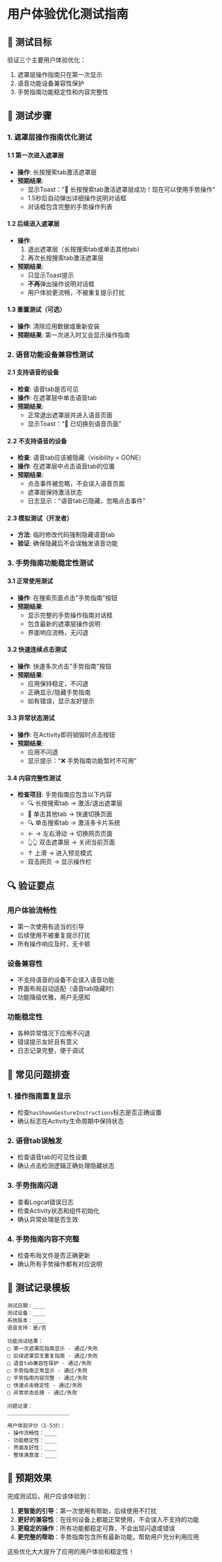 # 用户体验优化测试指南

## 🎯 测试目标

验证三个主要用户体验优化：
1. 遮罩层操作指南只在第一次显示
2. 语音功能设备兼容性保护
3. 手势指南功能稳定性和内容完整性

## 🧪 测试步骤

### 1. 遮罩层操作指南优化测试

#### 1.1 第一次进入遮罩层
- **操作**: 长按搜索tab激活遮罩层
- **预期结果**: 
  - 显示Toast："🎯 长按搜索tab激活遮罩层成功！现在可以使用手势操作"
  - 1.5秒后自动弹出详细操作说明对话框
  - 对话框包含完整的手势操作列表

#### 1.2 后续进入遮罩层
- **操作**: 
  1. 退出遮罩层（长按搜索tab或单击其他tab）
  2. 再次长按搜索tab激活遮罩层
- **预期结果**: 
  - 只显示Toast提示
  - **不再**弹出操作说明对话框
  - 用户体验更流畅，不被重复提示打扰

#### 1.3 重置测试（可选）
- **操作**: 清除应用数据或重新安装
- **预期结果**: 第一次进入时又会显示操作指南

### 2. 语音功能设备兼容性测试

#### 2.1 支持语音的设备
- **检查**: 语音tab是否可见
- **操作**: 在遮罩层中单击语音tab
- **预期结果**: 
  - 正常退出遮罩层并进入语音页面
  - 显示Toast："🎤 已切换到语音页面"

#### 2.2 不支持语音的设备
- **检查**: 语音tab应该被隐藏（visibility = GONE）
- **操作**: 在遮罩层中点击语音tab的位置
- **预期结果**: 
  - 点击事件被忽略，不会误入语音页面
  - 遮罩层保持激活状态
  - 日志显示："语音tab已隐藏，忽略点击事件"

#### 2.3 模拟测试（开发者）
- **方法**: 临时修改代码强制隐藏语音tab
- **验证**: 确保隐藏后不会误触发语音功能

### 3. 手势指南功能稳定性测试

#### 3.1 正常使用测试
- **操作**: 在搜索页面点击"手势指南"按钮
- **预期结果**: 
  - 显示完整的手势操作指南对话框
  - 包含最新的遮罩层操作说明
  - 界面响应流畅，无闪退

#### 3.2 快速连续点击测试
- **操作**: 快速多次点击"手势指南"按钮
- **预期结果**: 
  - 应用保持稳定，不闪退
  - 正确显示/隐藏手势指南
  - 如有错误，显示友好提示

#### 3.3 异常状态测试
- **操作**: 在Activity即将销毁时点击按钮
- **预期结果**: 
  - 应用不闪退
  - 显示提示："❌ 手势指南功能暂时不可用"

#### 3.4 内容完整性测试
- **检查项目**: 手势指南应包含以下内容
  - 🔍 长按搜索tab → 激活/退出遮罩层
  - 📱 单击其他tab → 快速切换页面
  - 🔍 单击搜索tab → 激活多卡片系统
  - ← → 左右滑动 → 切换网页页面
  - 👆👆 双击遮罩层 → 关闭当前页面
  - ↑ 上滑 → 进入预览模式
  - 双击网页 → 显示操作栏

## 🔍 验证要点

### 用户体验流畅性
- 第一次使用有适当的引导
- 后续使用不被重复提示打扰
- 所有操作响应及时，无卡顿

### 设备兼容性
- 不支持语音的设备不会误入语音功能
- 界面布局自动适配（语音tab隐藏时）
- 功能降级优雅，用户无感知

### 功能稳定性
- 各种异常情况下应用不闪退
- 错误提示友好且有意义
- 日志记录完整，便于调试

## 🐛 常见问题排查

### 1. 操作指南重复显示
- 检查`hasShownGestureInstructions`标志是否正确设置
- 确认标志在Activity生命周期中保持状态

### 2. 语音tab误触发
- 检查语音tab的可见性设置
- 确认点击检测逻辑正确处理隐藏状态

### 3. 手势指南闪退
- 查看Logcat错误日志
- 检查Activity状态和组件初始化
- 确认异常处理是否生效

### 4. 手势指南内容不完整
- 检查布局文件是否正确更新
- 确认所有手势操作都有对应说明

## 📝 测试记录模板

```
测试日期：____
测试设备：____
系统版本：____
语音支持：是/否

功能测试结果：
□ 第一次遮罩层指南显示 - 通过/失败
□ 后续遮罩层无重复指南 - 通过/失败
□ 语音tab兼容性保护 - 通过/失败
□ 手势指南正常显示 - 通过/失败
□ 手势指南内容完整 - 通过/失败
□ 快速点击稳定性 - 通过/失败
□ 异常状态处理 - 通过/失败

问题记录：
____________________

用户体验评分（1-5分）：
- 操作流畅性：____
- 功能稳定性：____
- 界面友好性：____
- 整体满意度：____
```

## 🎉 预期效果

完成测试后，用户应该体验到：
1. **更智能的引导**：第一次使用有帮助，后续使用不打扰
2. **更好的兼容性**：在任何设备上都能正常使用，不会误入不支持的功能
3. **更稳定的操作**：所有功能都稳定可靠，不会出现闪退或错误
4. **更完整的帮助**：手势指南包含所有最新功能，帮助用户充分利用应用

这些优化大大提升了应用的用户体验和稳定性！
